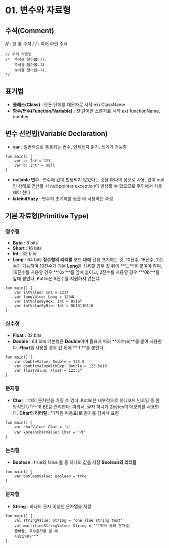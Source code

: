 # 01. 변수와 자료형
## 주석(Comment)
**//** : 한 줄 주석
**/* */** : 여러 라인 주석
```{.kotlin}
// 주석 사용법
/*  주석을 달아봅니다.
    주석을 달아봅니다.
    주석을 달아봅니다.
*/
```

## 표기법
- **클래스(Class)** : 모든 단어를 대문자로 시작 ex) ClassName
- **함수/변수(Function/Variable)** : 첫 단어만 소문자로 시작 ex) functionName, number

## 변수 선언법(Variable Declaration)
- **var** : 일반적으로 통용되는 변수, 언제든지 읽기, 쓰기가 가능함
```{.kotlin}
fun main() {
    var a: Int = 123
    var b: Int? = null
}
```
- **nullable 변수** : 변수에 값이 할당되지 않았다는 것을 하나의 정보로 사용. 값이 null인 상태로 연산할 시 null pointer exception이 발생할 수 있으므로 주의해서 사용해야 한다.
- **lateinit/lazy** : 변수의 초기화를 늦출 때 사용하는 속성

## 기본 자료형(Primitive Type)
### 정수형
- **Byte** : 8 bits
- **Short** : 16 bits
- **Int** : 32 bits
- **Long** : 64 bits
**정수형의 리터럴**
코드 내에 값을 표기하는 것. 10진수, 16진수, 2진수가 가능하며 10진수가 기본
**Long**을 사용할 경우 값 뒤에 **'L'**을 붙여야 하며, 16진수를 사용할 경우 **'0x'**를 앞에 붙이고, 2진수를 사용할 경우 **'0b'**를 앞에 붙인다. Kotlin은 8진수를 지원하지 않는다. 
```{.kotlin}
fun main() {
    var intValue: Int = 1234
    var longValue: Long = 1234L
	var intValueByHex: Int = 0x1af
	var intValueByBin: Int = 0b10110110
}
```

### 실수형
- **Float** : 32 bits
- **Double** : 64 bits
기본형은 **Double**이며 필요에 따라 **지수(e)**를 붙여 사용한다. **Float**를 사용할 경우 값 뒤에 **'f'**를 붙인다.
```{.kotlin}
fun main() {
    var doubleValue: Double = 123.5
	var doubleValueWithExp: Double = 123.5e10
	var floatValue: Float = 123.5f
}
```

### 문자형
- **Char** : 1개의 문자만을 가질 수 있다. Kotlin은 내부적으로 유니코드 인코딩 중 한 방식인 UTF-16 BE로 관리한다. 따라서, 글자 하나가 2bytes의 메모리를 사용한다.
**Char의 리터럴** : **''**(작은 따옴표)로 문자를 감싸서 표현
```{.kotlin}
fun main() {
	var charValue: Char = 'a'
	var koreanCharValue: Char = '가'
}
```

### 논리형
- **Boolean** : true와 false 둘 중 하나의 값을 저장
**Boolean의 리터럴**
```{.kotlin}
fun main() {
	var booleanValue: Boolean = true
}
```

### 문자형
- **String** : 하나의 문자 이상인 문자열을 저장
```{.kotlin}
fun main() {
	val stringValue: String = "one line string test"
	val multilineStringValue: String = """여러 줄의 문자열,
	줄바꿈, 특수문자를 쓸 때
	사용합니다"""
}
```